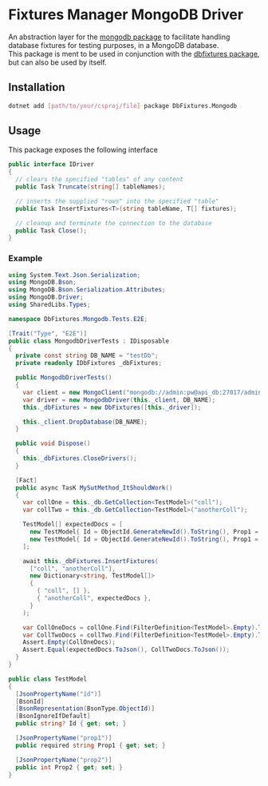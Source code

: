 # Fixtures Manager MongoDB Driver

An abstraction layer for the [mongodb package](https://www.nuget.org/packages/MongoDB.Driver) to facilitate handling database fixtures for testing purposes, in a MongoDB database.  
This package is ment to be used in conjunction with the [dbfixtures package](https://github.com/PedroHenriques/dotnet-dbfixtures/blob/main/src/DbFixtures/README.md), but can also be used by itself.

## Installation

```sh
dotnet add [path/to/your/csproj/file] package DbFixtures.Mongodb
```

## Usage

This package exposes the following interface

```c#
public interface IDriver
{
  // clears the specified "tables" of any content
  public Task Truncate(string[] tableNames);

  // inserts the supplied "rows" into the specified "table"
  public Task InsertFixtures<T>(string tableName, T[] fixtures);

  // cleanup and terminate the connection to the database
  public Task Close();
}
```

### Example

```c#
using System.Text.Json.Serialization;
using MongoDB.Bson;
using MongoDB.Bson.Serialization.Attributes;
using MongoDB.Driver;
using SharedLibs.Types;

namespace DbFixtures.Mongodb.Tests.E2E;

[Trait("Type", "E2E")]
public class MongodbDriverTests : IDisposable
{
  private const string DB_NAME = "testDb";
  private readonly IDbFixtures _dbFixtures;

  public MongodbDriverTests()
  {
    var client = new MongoClient("mongodb://admin:pw@api_db:27017/admin?authMechanism=SCRAM-SHA-256");
    var driver = new MongodbDriver(this._client, DB_NAME);
    this._dbFixtures = new DbFixtures([this._driver]);

    this._client.DropDatabase(DB_NAME);
  }

  public void Dispose()
  {
    this._dbFixtures.CloseDrivers();
  }

  [Fact]
  public async TasK MySutMethod_ItShouldWork()
  {
    var collOne = this._db.GetCollection<TestModel>("coll");
    var collTwo = this._db.GetCollection<TestModel>("anotherColl");

    TestModel[] expectedDocs = [
      new TestModel{ Id = ObjectId.GenerateNewId().ToString(), Prop1 = "final doc 1" },
      new TestModel{ Id = ObjectId.GenerateNewId().ToString(), Prop1 = "final doc 2", Prop2 = 123 },
    ];

    await this._dbFixtures.InsertFixtures(
      ["coll", "anotherColl"],
      new Dictionary<string, TestModel[]>
      {
        { "coll", [] },
        { "anotherColl", expectedDocs },
      }
    );

    var CollOneDocs = collOne.Find(FilterDefinition<TestModel>.Empty).ToList();
    var CollTwoDocs = collTwo.Find(FilterDefinition<TestModel>.Empty).ToList();
    Assert.Empty(CollOneDocs);
    Assert.Equal(expectedDocs.ToJson(), CollTwoDocs.ToJson());
  }
}

public class TestModel
{
  [JsonPropertyName("id")]
  [BsonId]
  [BsonRepresentation(BsonType.ObjectId)]
  [BsonIgnoreIfDefault]
  public string? Id { get; set; }

  [JsonPropertyName("prop1")]
  public required string Prop1 { get; set; }

  [JsonPropertyName("prop2")]
  public int Prop2 { get; set; }
}
```